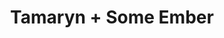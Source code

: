 ---
layout: post
category: concert
title: Tamaryn + Some Ember
artists: 
- Tamaryn
- Some Ember
place: 
- La Boule Noire
country: France
city: Paris
---